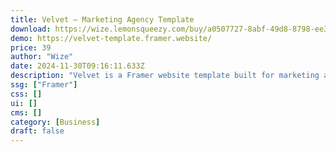 ```yaml
---
title: Velvet — Marketing Agency Template
download: https://wize.lemonsqueezy.com/buy/a0507727-8abf-49d8-8798-ee322dd99f5a
demo: https://velvet-template.framer.website/
price: 39
author: "Wize"
date: 2024-11-30T09:16:11.633Z
description: "Velvet is a Framer website template built for marketing agencies looking to improve their brand identity, showcase their past work with case studies, and attract more clients and leads."
ssg: ["Framer"]
css: []
ui: []
cms: []
category: [Business]
draft: false
---
```

